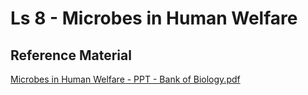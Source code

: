 # Ls 8 - Microbes in Human Welfare

## Reference Material

[Microbes in Human Welfare - PPT - Bank of Biology.pdf](https://drive.google.com/file/d/118hd\_6EOWyAoa80mjDyVEyxq1SyungGO/view?usp=drive\_link)
